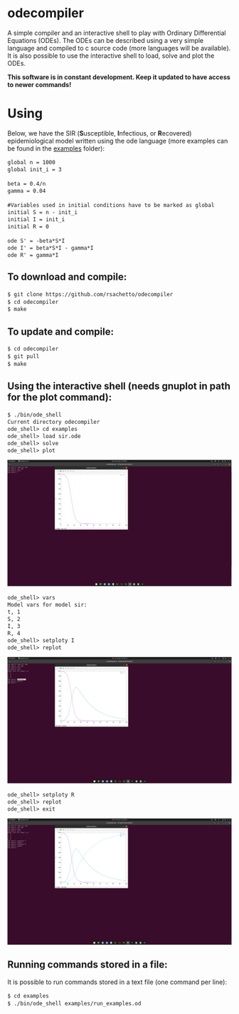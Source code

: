 # odecompiler
A simple compiler and an interactive shell to play with Ordinary Differential Equations (ODEs).
The ODEs can be described using a very simple language and compiled to c source code (more languages will be available). It is also
possible to use the interactive shell to load, solve and plot the ODEs.

**This software is in constant development. Keep it updated to have access to newer commands!**

# Using

Below, we have the SIR (**S**usceptible, **I**nfectious, or **R**ecovered) epidemiological model written using the ode language (more examples can be found in the [examples](https://github.com/rsachetto/odecompiler/tree/master/examples) folder):

```
global n = 1000
global init_i = 3

beta = 0.4/n
gamma = 0.04

#Variables used in initial conditions have to be marked as global
initial S = n - init_i
initial I = init_i
initial R = 0

ode S' = -beta*S*I
ode I' = beta*S*I - gamma*I
ode R' = gamma*I
```

## To download and compile:

```sh
$ git clone https://github.com/rsachetto/odecompiler
$ cd odecompiler
$ make
```

## To update and compile:

```sh
$ cd odecompiler
$ git pull
$ make
```

## Using the interactive shell (needs gnuplot in path for the plot command):

```
$ ./bin/ode_shell
Current directory odecompiler
ode_shell> cd examples
ode_shell> load sir.ode
ode_shell> solve
ode_shell> plot
```

![alt text](https://raw.githubusercontent.com/rsachetto/odecompiler/master/imgs/sir_ode.png)

```
ode_shell> vars
Model vars for model sir:
t, 1
S, 2
I, 3
R, 4
ode_shell> setploty I
ode_shell> replot
```
![alt text](https://raw.githubusercontent.com/rsachetto/odecompiler/master/imgs/sir_ode2.png)

```
ode_shell> setploty R
ode_shell> replot
ode_shell> exit
```
![alt text](https://raw.githubusercontent.com/rsachetto/odecompiler/master/imgs/sir_ode3.png)

## Running commands stored in a file:

It is possible to run commands stored in a text file (one command per line):

```sh
$ cd examples
$ ./bin/ode_shell examples/run_examples.od
```
